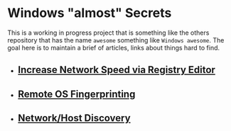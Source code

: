 # Windows "almost" Secrets #

This is a working in progress project that is something like the others repository that has the name `awesome` something like `Windows awesome`. The goal here is to maintain a brief of articles, links about things hard to find.

- ## [Increase Network Speed via Registry Editor](https://windowssecrets.github.io/IncreaseNetworkSpeed/) ##
- ## [Remote OS Fingerprinting](https://windowssecrets.github.io/RemoteOSFingerprinting/) ##
- ## [Network/Host Discovery](https://windowssecrets.github.io/NetworkHostDiscovery/) ##
